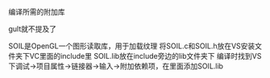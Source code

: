 编译所需的附加库

gult就不提及了

SOIL是OpenGL一个图形读取库，用于加载纹理
将SOIL.c和SOIL.h放在VS安装文件夹下VC里面的include里
SOIL.lib放在include旁边的lib文件夹下
编译时找到VS下调试->项目属性->链接器->输入->附加依赖项，在里面添加SOIL.lib

